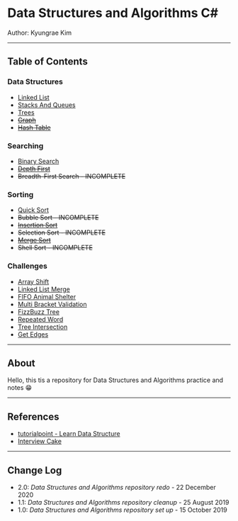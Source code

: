 # Data Structures and Algorithms C\#

Author: Kyungrae Kim

---

## Table of Contents

### Data Structures

* [Linked List](data-structures/SinglyLinkedList)
* [Stacks And Queues](data-structures/StackAndQueue)
* [Trees](data-structures/Trees)
* ~~[Graph](data-structures/GraphImplementation)~~
* ~~[Hash Table](data-structures/HashtableImplementation)~~

### Searching

* [Binary Search](searching/BinarySearchAlgorithm)
* ~~[Depth First](searching/DepthFirst)~~
* ~~Breadth-First Search - INCOMPLETE~~

### Sorting

* [Quick Sort](sorting/QuickSortAlgorithm)
* ~~Bubble Sort - INCOMPLETE~~
* ~~[Insertion Sort](sorting/InsertionSort)~~
* ~~Selection Sort - INCOMPLETE~~
* ~~[Merge Sort](sorting/MergeSort)~~
* ~~Shell Sort - INCOMPLETE~~

### Challenges

* [Array Shift](challenges/ArrayShift)
* [Linked List Merge](challenges/LLMerge)
* [FIFO Animal Shelter](challenges/FIFOAnimalShelter)
* [Multi Bracket Validation](challenges/MultiBracketValidation)
* [FizzBuzz Tree](challenges/FizzBuzzTree)
* [Repeated Word](challenges/RepeatedWord)
* [Tree Intersection](challenges/TreeIntersection)
* [Get Edges](challenges/GetEdges)

---

## About

Hello, this tis a repository for Data Structures and Algorithms practice and notes 😁

---

## References

* [tutorialpoint - Learn Data Structure](https://www.tutorialspoint.com/data_structures_algorithms/index.htm)
* [Interview Cake](https://www.interviewcake.com/)

---

## Change Log

* 2.0: *Data Structures and Algorithms repository redo* - 22 December 2020
* 1.1: *Data Structures and Algorithms repository cleanup* - 25 August 2019
* 1.0: *Data Structures and Algorithms repository set up* - 15 October 2019
